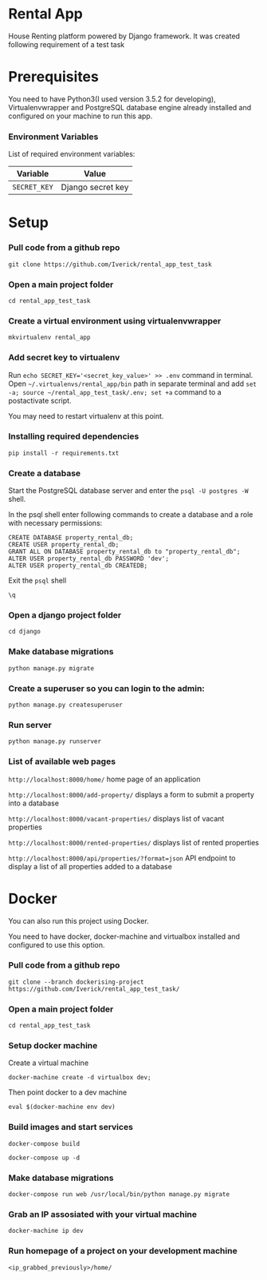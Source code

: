 # Rental App

House Renting platform powered by Django framework. It was created following requirement of a test task


# Prerequisites

You need to have Python3(I used version 3.5.2 for developing), Virtualenvwrapper and PostgreSQL database engine already installed and configured on your machine to run this app.

### Environment Variables

List of required environment variables:

| Variable | Value |
| --- | --- |
| `SECRET_KEY` | Django secret key |


# Setup

### Pull code from a github repo
```
git clone https://github.com/Iverick/rental_app_test_task
```

### Open a main project folder
```
cd rental_app_test_task
```

### Create a virtual environment using virtualenvwrapper
```
mkvirtualenv rental_app
```

### Add secret key to virtualenv

Run ```echo SECRET_KEY='<secret_key_value>' >> .env``` command in terminal.
Open ```~/.virtualenvs/rental_app/bin``` path in separate terminal and add ```set -a; source ~/rental_app_test_task/.env; set +a``` command to a postactivate script.

You may need to restart virtualenv at this point.

### Installing required dependencies
```
pip install -r requirements.txt
```

### Create a database

Start the PostgreSQL database server and enter the ```psql -U postgres -W``` shell.

In the psql shell enter following commands to create a database and a role with necessary permissions:

```
CREATE DATABASE property_rental_db;
CREATE USER property_rental_db;
GRANT ALL ON DATABASE property_rental_db to "property_rental_db";
ALTER USER property_rental_db PASSWORD 'dev';
ALTER USER property_rental_db CREATEDB;
```

Exit the ```psql``` shell

```
\q
```

### Open a django project folder
```
cd django
```

### Make database migrations
```
python manage.py migrate
```

### Create a superuser so you can login to the admin:
```
python manage.py createsuperuser
```

### Run server
```
python manage.py runserver
```

### List of available web pages
```http://localhost:8000/home/``` home page of an application

```http://localhost:8000/add-property/``` displays a form to submit a property into a database

```http://localhost:8000/vacant-properties/``` displays list of vacant properties

```http://localhost:8000/rented-properties/``` displays list of rented properties

```http://localhost:8000/api/properties/?format=json``` API endpoint to display a list of all properties added to a database



# Docker

You can also run this project using Docker.

You need to have docker, docker-machine and virtualbox installed and configured to use this option.


### Pull code from a github repo
```
git clone --branch dockerising-project https://github.com/Iverick/rental_app_test_task/
```

### Open a main project folder
```
cd rental_app_test_task
```

### Setup docker machine

Create a virtual machine
```
docker-machine create -d virtualbox dev;
```
Then point docker to a dev machine
```
eval $(docker-machine env dev)
```

### Build images and start services
```
docker-compose build
```
```
docker-compose up -d
```

### Make database migrations
```
docker-compose run web /usr/local/bin/python manage.py migrate
```

### Grab an IP assosiated with your virtual machine
```
docker-machine ip dev
```

### Run homepage of a project on your development machine
```
<ip_grabbed_previously>/home/
```
